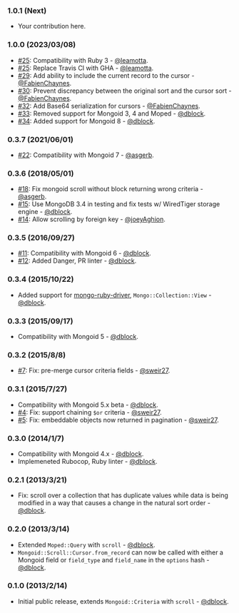 ### 1.0.1 (Next)

* Your contribution here.

### 1.0.0 (2023/03/08)

* [#25](https://github.com/mongoid/mongoid-scroll/pull/25): Compatibility with Ruby 3 - [@leamotta](https://github.com/leamotta).
* [#25](https://github.com/mongoid/mongoid-scroll/pull/25): Replace Travis CI with GHA - [@leamotta](https://github.com/leamotta).
* [#29](https://github.com/mongoid/mongoid-scroll/pull/29): Add ability to include the current record to the cursor - [@FabienChaynes](https://github.com/FabienChaynes).
* [#30](https://github.com/mongoid/mongoid-scroll/pull/30): Prevent discrepancy between the original sort and the cursor sort - [@FabienChaynes](https://github.com/FabienChaynes).
* [#32](https://github.com/mongoid/mongoid-scroll/pull/32): Add Base64 serialization for cursors - [@FabienChaynes](https://github.com/FabienChaynes).
* [#33](https://github.com/mongoid/mongoid-scroll/pull/33): Removed support for Mongoid 3, 4 and Moped - [@dblock](https://github.com/dblock).
* [#34](https://github.com/mongoid/mongoid-scroll/pull/34): Added support for Mongoid 8 - [@dblock](https://github.com/dblock).

### 0.3.7 (2021/06/01)

* [#22](https://github.com/mongoid/mongoid-scroll/pull/22): Compatibility with Mongoid 7 - [@asgerb](https://github.com/asgerb).

### 0.3.6 (2018/05/01)

* [#18](https://github.com/mongoid/mongoid-scroll/pull/18): Fix mongoid scroll without block returning wrong criteria - [@asgerb](https://github.com/asgerb).
* [#15](https://github.com/mongoid/mongoid-scroll/pull/15): Use MongoDB 3.4 in testing and fix tests w/ WiredTiger storage engine - [@dblock](https://github.com/dblock).
* [#14](https://github.com/mongoid/mongoid-scroll/pull/14): Allow scrolling by foreign key - [@joeyAghion](https://github.com/joeyAghion).

### 0.3.5 (2016/09/27)

* [#11](https://github.com/mongoid/mongoid-scroll/pull/11): Compatibility with Mongoid 6 - [@dblock](https://github.com/dblock).
* [#12](https://github.com/mongoid/mongoid-scroll/pull/12): Added Danger, PR linter - [@dblock](https://github.com/dblock).

### 0.3.4 (2015/10/22)

* Added support for [mongo-ruby-driver](https://github.com/mongodb/mongo-ruby-driver), `Mongo::Collection::View` - [@dblock](https://github.com/dblock).

### 0.3.3 (2015/09/17)

* Compatibility with Mongoid 5 - [@dblock](https://github.com/dblock).

### 0.3.2 (2015/8/8)

* [#7](https://github.com/mongoid/mongoid-scroll/pull/7): Fix: pre-merge cursor criteria fields - [@sweir27](https://github.com/sweir27).

### 0.3.1 (2015/7/27)

* Compatibility with Mongoid 5.x beta - [@dblock](https://github.com/dblock).
* [#4](https://github.com/mongoid/mongoid-scroll/pull/4): Fix: support chaining `$or` criteria - [@sweir27](https://github.com/sweir27).
* [#5](https://github.com/mongoid/mongoid-scroll/pull/5): Fix: embeddable objects now returned in pagination - [@sweir27](https://github.com/sweir27).

### 0.3.0 (2014/1/7)

* Compatibility with Mongoid 4.x - [@dblock](https://github.com/dblock).
* Implemeneted Rubocop, Ruby linter - [@dblock](https://github.com/dblock).

### 0.2.1 (2013/3/21)

* Fix: scroll over a collection that has duplicate values while data is being modified in a way that causes a change in the natural sort order - [@dblock](https://github.com/dblock).

### 0.2.0 (2013/3/14)

* Extended `Moped::Query` with `scroll` - [@dblock](https://github.com/dblock).
* `Mongoid::Scroll::Cursor.from_record` can now be called with either a Mongoid field or `field_type` and `field_name` in the `options` hash - [@dblock](https://github.com/dblock).

### 0.1.0 (2013/2/14)

* Initial public release, extends `Mongoid::Criteria` with `scroll` - [@dblock](https://github.com/dblock).
